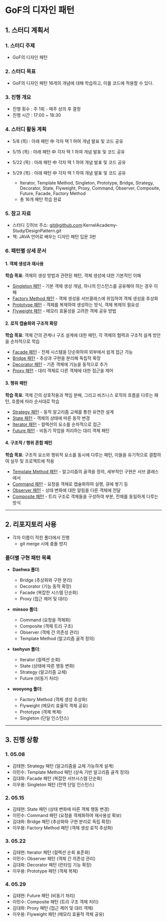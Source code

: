 # GoF의 디자인 패턴
## 1. 스터디 계획서
### 1. 스터디 주제 
- GoF의 디자인 패턴
### 2. 스터디 목표  
- GoF의 디자인 패턴 16개의 개념에 대해 학습하고, 이를 코드에 적용할 수 있다.
### 3. 진행 개요   
- 진행 횟수 : 주 1회 - 매주 상의 후 결정
- 진행 시간 : 17:00 ~ 18:30

### 4. 스터디 활동 계획
- 5/8 (목) : 아래 패턴 中 각자 택 1 하여 개념 발표 및 코드 공유
- 5/15 (목) : 아래 패턴 中 각자 택 1 하여 개념 발표 및 코드 공유
- 5/22 (목) : 아래 패턴 中 각자 택 1 하여 개념 발표 및 코드 공유
- 5/29 (목) : 아래 패턴 中 각자 택 1 하여 개념 발표 및 코드 공유

  - Iterator, Template Method, Singleton, Prototype, Bridge, Strategy, Decorator, State, Flyweight, Proxy, Command, Observer, Composite, Future, Facade, Factory Method
  - 총 16개 패턴 학습 완료

### 5. 참고 자료
- 스터디 깃허브 주소: git@github.com:KernelAcademy-Study/DesignPattern.git
- 책: JAVA 언어로 배우는 디자인 패턴 입문 3판

### 6. 패턴별 상세 문서

#### 1. 객체 생성과 재사용
**학습 목표**: 객체의 생성 방법과 관련된 패턴, 객체 생성에 대한 기본적인 이해
- [Singleton 패턴](src/wooyong/Singleton/) - 기본 객체 생성 개념, 하나의 인스턴스를 공유해야 하는 경우 이해
- [Factory Method 패턴](src/wooyong/Factory%20Method/) - 객체 생성을 서브클래스에 위임하여 객체 생성을 추상화
- [Prototype 패턴](src/wooyong/Prototype/) - 객체를 복제하여 생성하는 방식, 객체 복제의 필요성
- [Flyweight 패턴](src/wooyong/Flyweight/) - 메모리 효율성을 고려한 객체 공유 방법

#### 2. 로직 캡슐화와 구조적 확장
**학습 목표**: 객체 간의 관계나 구조 설계에 대한 패턴, 각 객체의 협력과 구조적 설계 방안을 순차적으로 학습
- [Facade 패턴](src/Daehwa/Facade/Facade.md) - 전체 시스템을 단순화하여 외부에서 쉽게 접근 가능
- [Bridge 패턴](src/Daehwa/Bridge/Bridge.md) - 추상과 구현을 분리해 독립적 확장
- [Decorator 패턴](src/Daehwa/Decorator/Decorator.md) - 기존 객체에 기능을 동적으로 추가
- [Proxy 패턴](src/Daehwa/Proxy/Proxy.md) - 대리 객체로 다른 객체에 대한 접근을 제어

#### 3. 행위 패턴
**학습 목표**: 객체 간의 상호작용과 책임 분배, 그리고 비즈니스 로직의 흐름을 다루는 패턴, 흐름에 따라 순서대로 학습
- [Strategy 패턴](src/taehyun/Strategy_Pattern_Book/) - 동적 알고리즘 교체를 통한 유연한 설계
- [State 패턴](src/taehyun/State_Pattern_Book/) - 객체의 상태에 따른 동작 변경
- [Iterator 패턴](src/taehyun/Iterator_Pattern_Book/) - 컬렉션의 요소를 순차적으로 접근
- [Future 패턴](src/taehyun/Future_Pattern_MyCode/) - 비동기 작업을 처리하는 대리 객체 패턴

#### 4. 구조적 / 행위 혼합 패턴
**학습 목표**: 구조적 요소와 행위적 요소를 동시에 다루는 패턴, 이들을 유기적으로 결합하여 실무 및 프로젝트에 적용
- [Template Method 패턴](src/minsoo/TemplateMethodPattern/TemplateMethod.md) - 알고리즘의 골격을 정의, 세부적인 구현은 서브 클래스에서
- [Command 패턴](src/minsoo/CommandPattern/README.md) - 요청을 객체로 캡슐화하여 실행, 큐에 쌓기 등
- [Observer 패턴](src/minsoo/ObserverPattern/) - 상태 변화에 대한 알림을 다른 객체에 전달
- [Composite 패턴](src/minsoo/CompositePattern/) - 트리 구조로 객체들을 구성하여 부분, 전체를 동일하게 다루는 방식
***
## 2. 리포지토리 사용
- 각자 이름이 적힌 폴더에서 진행
    - git merge 시에 충돌 방지

### 폴더별 구현 패턴 목록
- **Daehwa 폴더**: 
  - Bridge (추상화와 구현 분리)
  - Decorator (기능 동적 확장)
  - Facade (복잡한 시스템 단순화)
  - Proxy (접근 제어 및 대리)

- **minsoo 폴더**:
  - Command (요청을 객체화)
  - Composite (객체 트리 구조)
  - Observer (객체 간 의존성 관리)
  - Template Method (알고리즘 골격 정의)

- **taehyun 폴더**:
  - Iterator (컬렉션 순회)
  - State (상태에 따른 행동 변화)
  - Strategy (알고리즘 교체)
  - Future (비동기 처리)

- **wooyong 폴더**:
  - Factory Method (객체 생성 추상화)
  - Flyweight (메모리 효율적 객체 공유)
  - Prototype (객체 복제)
  - Singleton (단일 인스턴스)
***
## 3. 진행 상황
### 1. 05.08
- 김태현: Strategy 패턴 (알고리즘을 교체 가능하게 설계)
- 이민수: Template Method 패턴 (상속 기반 알고리즘 골격 정의)
- 김대화: Facade 패턴 (복잡한 서브시스템 단순화)
- 이우용: Singleton 패턴 (전역 단일 인스턴스)

### 2. 05.15
- 김태현: State 패턴 (상태 변화에 따른 객체 행동 변경)
- 이민수: Command 패턴 (요청을 객체화하여 재사용성 확보)
- 김대화: Bridge 패턴 (추상화와 구현 분리로 독립 확장)
- 이우용: Factory Method 패턴 (객체 생성 로직 추상화)

### 3. 05.22
- 김태현: Iterator 패턴 (컬렉션 순회 표준화)
- 이민수: Observer 패턴 (객체 간 의존성 관리)
- 김대화: Decorator 패턴 (런타임 기능 확장)
- 이우용: Prototype 패턴 (객체 복제)

### 4. 05.29
- 김태현: Future 패턴 (비동기 처리)
- 이민수: Composite 패턴 (트리 구조 객체 처리)
- 김대화: Proxy 패턴 (접근 제어 및 대리 객체)
- 이우용: Flyweight 패턴 (메모리 효율적 객체 공유)